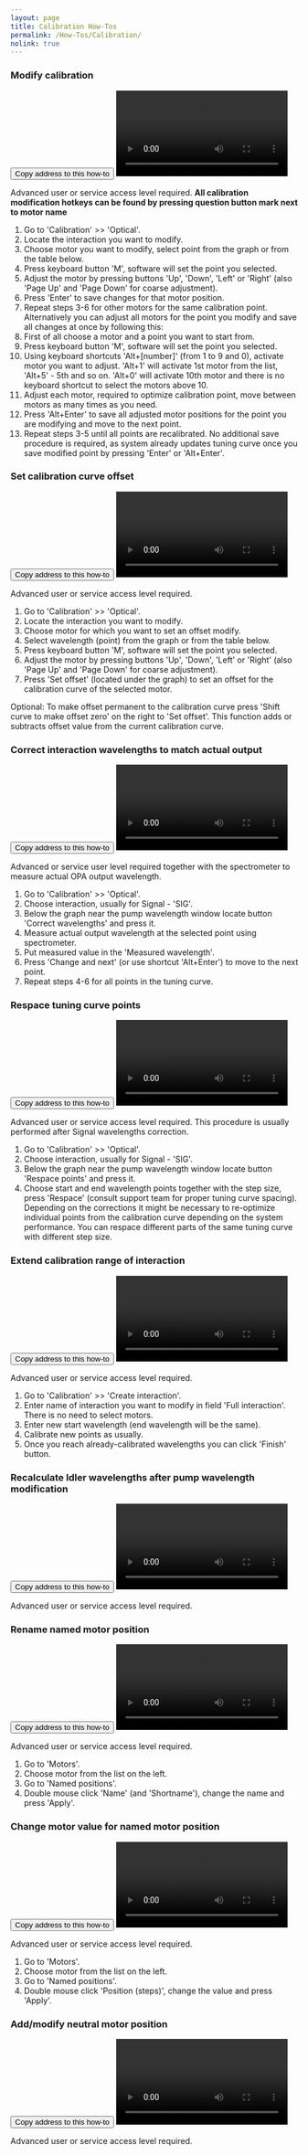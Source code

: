 ```yaml
---
layout: page
title: Calibration How-Tos
permalink: /How-Tos/Calibration/
nolink: true
---
```




### <a name="Vid001"></a>Modify calibration
<button class="btn" data-clipboard-text="{{site.fullUrl}}{{page.url}}#Vid001">
    Copy address to this how-to
</button>
<video  controls="controls">
<source src="https://lightconupdater.blob.core.windows.net/topas4infopage/Videos/ModifyCalibration.mp4" type="video/mp4" />
</video>

Advanced user or service access level required.
**All calibration modification hotkeys can be found by pressing question button mark next to motor name**
1.	Go to 'Calibration' >> 'Optical'.
2.	Locate the interaction you want to modify.
3.	Choose motor you want to modify, select point from the graph or from the table below.
4.	Press keyboard button 'M', software will set the point you selected.
5.	Adjust the motor by pressing buttons 'Up', 'Down', 'Left' or 'Right' (also 'Page Up' and 'Page Down' for coarse adjustment).
6.	Press 'Enter' to save changes for that motor position. 
7.	Repeat steps 3-6 for other motors for the same calibration point.
Alternatively you can adjust all motors for the point you modify and save all changes at once by following this:
1.	First of all choose a motor and a point you want to start from.
2.	Press keyboard button 'M', software will set the point you selected.
3.	Using keyboard shortcuts 'Alt+[number]' (from 1 to 9 and 0), activate motor you want to adjust. 'Alt+1' will activate 1st motor from the list, 'Alt+5' - 5th and so on. 'Alt+0' will activate 10th motor and there is no keyboard shortcut to select the motors above 10.
4.	Adjust each motor, required to optimize calibration point, move between motors as many times as you need.
5.	Press 'Alt+Enter' to save all adjusted motor positions for the point you are modifying and move to the next point.
6.	Repeat steps 3-5 until all points are recalibrated. No additional save procedure is required, as system already updates tuning curve once you save modified point by pressing 'Enter' or 'Alt+Enter'.


### <a name="Vid008"></a>Set calibration curve offset 
<button class="btn" data-clipboard-text="{{site.fullUrl}}{{page.url}}#Vid008">
    Copy address to this how-to
</button>
<video  controls="controls">
<source src="https://lightconupdater.blob.core.windows.net/topas4infopage/Videos/SetCalibrationCurveOffset.mp4" type="video/mp4" />
</video>

Advanced user or service access level required.
1. Go to 'Calibration' >> 'Optical'.
2. Locate the interaction you want to modify.
3. Choose motor for which you want to set an offset modify. 
4. Select wavelength (point) from the graph or from the table below.
5. Press keyboard button 'M', software will set the point you selected.
6. Adjust the motor by pressing buttons 'Up', 'Down', 'Left' or 'Right' (also 'Page Up' and 'Page Down' for coarse adjustment).
7. Press 'Set offset' (located under the graph) to set an offset for the calibration curve of the selected motor.

Optional: To make offset permanent to the calibration curve press 'Shift curve to make offset zero' on the right to 'Set offset'. This function adds or subtracts offset value from the current calibration curve.



### <a name="Vid002"></a>Correct interaction wavelengths to match actual output
<button class="btn" data-clipboard-text="{{site.fullUrl}}{{page.url}}#Vid002">
    Copy address to this how-to
</button>
<video  controls="controls">
<source src="https://lightconupdater.blob.core.windows.net/topas4infopage/Videos/CorrectWlsManual.mp4" type="video/mp4" />
</video>


Advanced or service user level required together with the spectrometer to measure actual OPA output wavelength.
1.	Go to 'Calibration' >> 'Optical'.
1.	Choose interaction, usually for Signal - 'SIG'.
1.	Below the graph near the pump wavelength window locate button 'Correct wavelengths' and press it.
1.	Measure actual output wavelength at the selected point using spectrometer.
1.	Put measured value in the 'Measured wavelength'.
1.	Press 'Change and next' (or use shortcut 'Alt+Enter') to move to the next point.
1.	Repeat steps 4-6 for all points in the tuning curve.


### <a name="Vid003"></a>Respace tuning curve points
<button class="btn" data-clipboard-text="{{site.fullUrl}}{{page.url}}#Vid003">
    Copy address to this how-to
</button>
<video  controls="controls">
<source src="https://lightconupdater.blob.core.windows.net/topas4infopage/Videos/RespaceWls.mp4" type="video/mp4" />
</video>

Advanced user or service access level required. This procedure is usually performed after Signal wavelengths correction.
1.	Go to 'Calibration' >> 'Optical'.
2.	Choose interaction, usually for Signal - 'SIG'.
3.	Below the graph near the pump wavelength window locate button 'Respace points' and press it.
4.	Choose start and end wavelength points together with the step size, press 'Respace' (consult support team for proper tuning curve spacing).
Depending on the corrections it might be necessary to re-optimize individual points from the calibration curve depending on the system performance. You can respace different parts of the same tuning curve with different step size.

### <a name="Vid008"></a>Extend calibration range of interaction
<button class="btn" data-clipboard-text="{{site.fullUrl}}{{page.url}}#Vid008">
    Copy address to this how-to
</button>
<video  controls="controls">
<source src="https://lightconupdater.blob.core.windows.net/topas4infopage/Videos/HowToExtendInteractionCalibrationRange.mp4" type="video/mp4" />
</video>

Advanced user or service access level required.
1.	Go to 'Calibration' >> 'Create interaction'.
2.	Enter name of interaction you want to modify in field 'Full interaction'. There is no need to select motors.
3.	Enter new start wavelength  (end wavelength will be the same).
4. Calibrate new points as usually.
5. Once you reach already-calibrated wavelengths you can click 'Finish' button.


### <a name="Vid004"></a>Recalculate Idler wavelengths after pump wavelength modification
<button class="btn" data-clipboard-text="{{site.fullUrl}}{{page.url}}#Vid004">
    Copy address to this how-to
</button>
<video  controls="controls">
<source src="https://lightconupdater.blob.core.windows.net/topas4infopage/Videos/RecalculateIdler.mp4" type="video/mp4" />
</video>

Advanced user or service access level required.




### <a name="Vid005"></a>Rename named motor position
<button class="btn" data-clipboard-text="{{site.fullUrl}}{{page.url}}#Vid005">
    Copy address to this how-to
</button>
<video  controls="controls">
<source src="https://lightconupdater.blob.core.windows.net/topas4infopage/Videos/HowToRenameNamedMotorPosition.mp4" type="video/mp4" />
</video>

Advanced user or service access level required.
1.	Go to 'Motors'.
2.	Choose motor from the list on the left.
3.	Go to 'Named positions'.
4.	Double mouse click 'Name' (and 'Shortname'), change the name and press 'Apply'.


### <a name="Vid006"></a>Change motor value for named motor position
<button class="btn" data-clipboard-text="{{site.fullUrl}}{{page.url}}#Vid006">
    Copy address to this how-to
</button>
<video  controls="controls">
<source src="https://lightconupdater.blob.core.windows.net/topas4infopage/Videos/ChangeMotorValueForNamedPosition.mp4" type="video/mp4" />
</video>

Advanced user or service access level required.
1.	Go to 'Motors'.
2.	Choose motor from the list on the left.
3.	Go to 'Named positions'.
4.	Double mouse click 'Position (steps)', change the value and press 'Apply'.





### <a name="Vid007"></a>Add/modify neutral motor position
<button class="btn" data-clipboard-text="{{site.fullUrl}}{{page.url}}#Vid007">
    Copy address to this how-to
</button>
<video  controls="controls">
<source src="https://lightconupdater.blob.core.windows.net/topas4infopage/Videos/ModifyAddNeutralPosition.mp4" type="video/mp4" />
</video>

Advanced user or service access level required.


